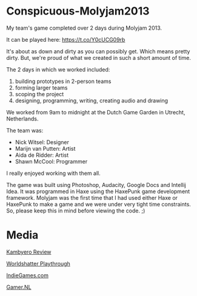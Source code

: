 Conspicuous-Molyjam2013
=======================

My team's game completed over 2 days during Molyjam 2013.

It can be played here: https://t.co/Y0cUCG09rb

It's about as down and dirty as you can possibly get. Which means pretty dirty. But, we're proud of what we created in such a short amount of time.

The 2 days in which we worked included:

1. building prototypes in 2-person teams
2. forming larger teams
3. scoping the project
4. designing, programming, writing, creating audio and drawing

We worked from 9am to midnight at the Dutch Game Garden in Utrecht, Netherlands.

The team was:

* Nick Witsel: Designer
* Marijn van Putten: Artist
* Aida de Ridder: Artist
* Shawn McCool: Programmer

I really enjoyed working with them all.

The game was built using Photoshop, Audacity, Google Docs and Intellij Idea. It was programmed in Haxe using the HaxePunk game development framework. Molyjam was the first time that I had used either Haxe or HaxePunk to make a game and we were under very tight time constraints. So, please keep this in mind before viewing the code. ;)

# Media

[Kambyero Review](http://kambyero.com/2013/07/23/molyjam-deux-conspicuous/)

[Worldshatter Playthrough](http://www.youtube.com/watch?v=VN3AhdLPNIQ&hd=1)

[IndieGames.com](http://indiegames.com/2013/07/browser_pick_molyjam_game_cons.html)

[Gamer.NL](http://www.gamer.nl/achtergrond/430504/molyjam-2013-uitspraken-molyneux-zorgen-voor-games)

